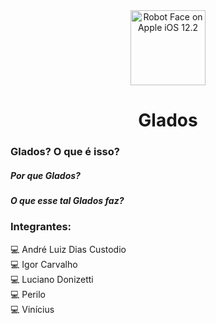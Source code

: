 <div align="center">
    <img
        src="https://emojipedia-us.s3.dualstack.us-west-1.amazonaws.com/thumbs/160/apple/198/robot-face_1f916.png" srcset="https://emojipedia-us.s3.dualstack.us-west-1.amazonaws.com/thumbs/320/apple/198/robot-face_1f916.png 2x" alt="Robot Face on Apple iOS 12.2"
        width="120"
        height="120">
    <h1>Glados</h1>
</div>

### Glados? O que é isso?

##### Por que Glados?

##### O que esse tal Glados faz?

### Integrantes:

:computer: André Luiz Dias Custodio <br>
:computer: Igor Carvalho <br>
:computer: Luciano Donizetti <br>
:computer: Perilo <br>
:computer: Vinícius <br>
